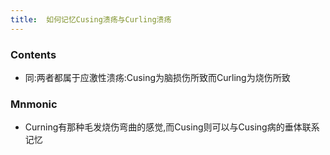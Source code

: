 ```yaml
---
title:  如何记忆Cusing溃疡与Curling溃疡
--- 
```


### Contents
- 同:两者都属于应激性溃疡:Cusing为脑损伤所致而Curling为烧伤所致
### Mnmonic
- Curning有那种毛发烧伤弯曲的感觉,而Cusing则可以与Cusing病的垂体联系记忆
